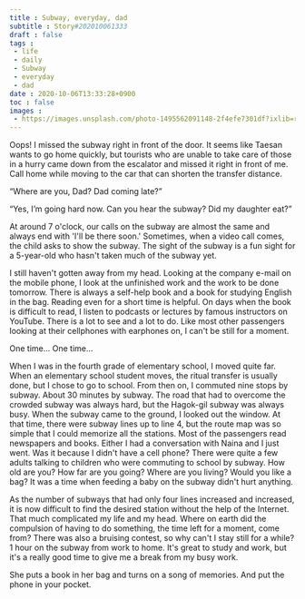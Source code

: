 ```yaml
---
title : Subway, everyday, dad
subtitle : Story#202010061333
draft : false
tags :
 - life
 - daily
 - Subway
 - everyday
 - dad
date : 2020-10-06T13:33:28+0900
toc : false
images : 
 - https://images.unsplash.com/photo-1495562091148-2f4efe7301df?ixlib=rb-1.2.1&q=80&fm=jpg&crop=entropy&cs=tinysrgb&w=1080&fit=max&ixid=eyJhcHBfaWQiOjE1NTU0OX0
---
```

Oops! I missed the subway right in front of the door. It seems like Taesan wants to go home quickly, but tourists who are unable to take care of those in a hurry came down from the escalator and missed it right in front of me. Call home while moving to the car that can shorten the transfer distance.  

“Where are you, Dad? Dad coming late?”  

“Yes, I’m going hard now. Can you hear the subway? Did my daughter eat?”  

At around 7 o'clock, our calls on the subway are almost the same and always end with 'I'll be there soon.' Sometimes, when a video call comes, the child asks to show the subway. The sight of the subway is a fun sight for a 5-year-old who hasn't taken much of the subway yet.  

I still haven't gotten away from my head. Looking at the company e-mail on the mobile phone, I look at the unfinished work and the work to be done tomorrow. There is always a self-help book and a book for studying English in the bag. Reading even for a short time is helpful. On days when the book is difficult to read, I listen to podcasts or lectures by famous instructors on YouTube. There is a lot to see and a lot to do. Like most other passengers looking at their cellphones with earphones on, I can't be still for a moment.  

One time... One time...  

When I was in the fourth grade of elementary school, I moved quite far. When an elementary school student moves, the ritual transfer is usually done, but I chose to go to school. From then on, I commuted nine stops by subway. About 30 minutes by subway. The road that had to overcome the crowded subway was always hard, but the Hagok-gil subway was always busy. When the subway came to the ground, I looked out the window. At that time, there were subway lines up to line 4, but the route map was so simple that I could memorize all the stations. Most of the passengers read newspapers and books. Either I had a conversation with Naina and I just went. Was it because I didn't have a cell phone? There were quite a few adults talking to children who were commuting to school by subway. How old are you? How far are you going? Where are you living? Would you like a bag? It was a time when feeding a baby on the subway didn't hurt anything.  

As the number of subways that had only four lines increased and increased, it is now difficult to find the desired station without the help of the Internet. That much complicated my life and my head. Where on earth did the compulsion of having to do something, the time left for a moment, come from? There was also a bruising contest, so why can't I stay still for a while? 1 hour on the subway from work to home. It's great to study and work, but it's a really good time to give me a break from my busy work.  

She puts a book in her bag and turns on a song of memories. And put the phone in your pocket.  

